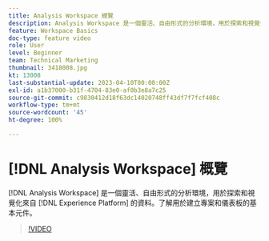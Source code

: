 ```yaml
---
title: Analysis Workspace 總覽
description: Analysis Workspace 是一個靈活、自由形式的分析環境，用於探索和視覺化來自 Experience Platform 的資料。
feature: Workspace Basics
doc-type: feature video
role: User
level: Beginner
team: Technical Marketing
thumbnail: 3418008.jpg
kt: 13008
last-substantial-update: 2023-04-10T00:00:00Z
exl-id: a1b37000-b31f-4704-83e0-af0b3e8a7c25
source-git-commit: c9830412d18f63dc14020748ff43df7f7fcf408c
workflow-type: tm+mt
source-wordcount: '45'
ht-degree: 100%

---
```


# [!DNL Analysis Workspace] 概覽

[!DNL Analysis Workspace] 是一個靈活、自由形式的分析環境，用於探索和視覺化來自 [!DNL Experience Platform] 的資料。了解用於建立專案和儀表板的基本元件。

>[!VIDEO](https://video.tv.adobe.com/v/3418008/?quality=12&learn=on)
